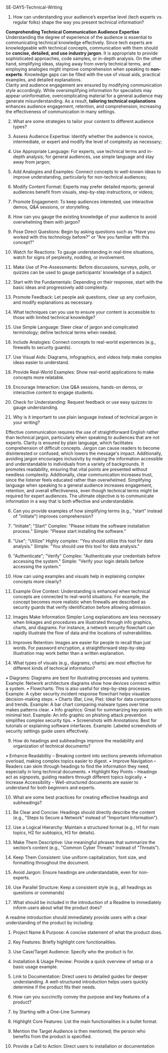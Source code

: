 SE-DAY5-Technical-Writing
1. How can understanding your audience’s expertise level (tech experts vs. regular folks) shape the way you present technical information?

**Comprehending Technical Communication Audience Expertise**  
 Understanding the degree of experience of the audience is essential to communicating technical knowledge effectively.  Since tech experts are knowledgeable with technical concepts, communication with them should be **concise, detailed, and use industry jargon**.  It is appropriate to provide sophisticated approaches, code samples, or in-depth analysis.
 On the other hand, simplifying ideas, staying away from overly technical terms, and employing analogies might improve comprehension when speaking to **non-experts**.  Knowledge gaps can be filled with the use of visual aids, practical examples, and detailed explanations.  
 Clarity and audience engagement are ensured by modifying communication style accordingly.  While oversimplifying information for specialists may appear uninformative, overcomplicating material for a general audience may generate misunderstanding.  As a result, **tailoring technical explanations** enhances audience engagement, retention, and comprehension, increasing the effectiveness of communication in many settings.


2. What are some strategies to tailor your content to different audience types?

1. Assess Audience Expertise: Identify whether the audience is novice, intermediate, or expert and modify the level of complexity as necessary; 
2. Use Appropriate Language: For experts, use technical terms and in-depth analysis; for general audiences, use simple language and stay away from jargon; 
3. Add Analogies and Examples: Connect concepts to well-known ideas to improve understanding, particularly for non-technical audiences;
4. Modify Content Format: Experts may prefer detailed reports; general audiences benefit from visuals, step-by-step instructions, or videos; 
5. Promote Engagement: To keep audiences interested, use interactive demos, Q&A sessions, or storytelling.


3. How can you gauge the existing knowledge of your audience to avoid overwhelming them with jargon?

 1. Pose Direct Questions: Begin by asking questions such as "Have you worked with this technology before?" or "Are you familiar with this concept?"
 2. Watch for Reactions: To gauge understanding in real-time situations, watch for signs of perplexity, nodding, or involvement.
 3. Make Use of Pre-Assessments: Before discussions, surveys, polls, or quizzes can be used to gauge participants' knowledge of a subject.
 4. Start with the Fundamentals: Depending on their response, start with the basic ideas and progressively add complexity.
 5. Promote Feedback: Let people ask questions, clear up any confusion, and modify explanations as necessary.

4. What techniques can you use to ensure your content is accessible to those with limited technical knowledge?

 1. Use Simple Language: Steer clear of jargon and complicated terminology; define technical terms when needed.
 2. Include Analogies: Connect concepts to real-world experiences (e.g., firewalls to security guards).
 3. Use Visual Aids: Diagrams, infographics, and videos help make complex ideas easier to understand. 
 4. Provide Real-World Examples: Show real-world applications to make concepts more relatable. 
 5. Encourage Interaction: Use Q&A sessions, hands-on demos, or interactive content to engage students.
 6. Check for Understanding: Request feedback or use easy quizzes to gauge understanding.


5. Why is it important to use plain language instead of technical jargon in your writing?

Effective communication requires the use of straightforward English rather than technical jargon, particularly when speaking to audiences that are not experts.  Clarity is ensured by plain language, which facilitates comprehension of difficult concepts.  Jargon can cause readers to become disinterested or confused, which lowers the message's impact.
Additionally, avoiding jargon encourages inclusivity by making the information accessible and understandable to individuals from a variety of backgrounds.  It promotes readability, ensuring that vital points are presented without needless complexity.  Additionally, clear communication increases trust, since the listener feels educated rather than overwhelmed.
Simplifying language when speaking to a general audience increases engagement, retention, and overall effectiveness, even though technical terms might be required for expert audiences.  The ultimate objective is to communicate information in a way that is both effective and understandable.

6. Can you provide examples of how simplifying terms (e.g., "start" instead of "initiate") improves comprehension?

1. "Initiate”; "Start"
Complex: "Please initiate the software installation process."
Simple: "Please start installing the software."
2. "Use"; "Utilize"
Highly complex: "You should utilize this tool for data analysis."
Simple: "You should use this tool for data analysis."
3. "Authenticate"; "Verify" 
Complex: "Authenticate your credentials before accessing the system."
Simple: "Verify your login details before accessing the system."


7. How can using examples and visuals help in explaining complex concepts more clearly?

1. Example Give Context: Understanding is enhanced when technical concepts are connected to real-world situations. For example, the concept becomes more realistic when firewalls are described as security guards that verify identification before allowing admission.
2. Images Make Information Simpler Long explanations are less necessary when linkages and procedures are illustrated through info graphics, charts, and diagrams. For instance, a network security flowchart can rapidly illustrate the flow of data and the locations of vulnerabilities.
3. Improves Retention: Images are easier for people to recall than just words. For password encryption, a straightforward step-by-step illustration may work better than a written explanation.


8. What types of visuals (e.g., diagrams, charts) are most effective for different kinds of technical information?

• Diagrams: Diagrams are best for illustrating processes and systems. Example: Network architecture diagrams show how devices connect within a system.
• Flowcharts: This is also useful for step-by-step processes. Example: A cyber security incident response flowchart helps visualize decision-making steps.
• Charts (Bar, Line, Pie): Ideal for data comparisons and trends. Example: A bar chart comparing malware types over time makes patterns clear.
• Info graphics: Great for summarizing key points with minimal text. Example: An info graphic on phishing attack prevention simplifies complex security tips.
• Screenshots with Annotations: Best for tutorials or explaining software interfaces. Example: Labeled screenshots of security settings guide users effectively.


9. How do headings and subheadings improve the readability and organization of technical documents?

• Enhance Readability – Breaking content into sections prevents information overload, making complex topics easier to digest.
• Improve Navigation – Readers can skim through headings to find the information they need, especially in long technical documents.
• Highlight Key Points – Headings act as signposts, guiding readers through different topics logically.
• Increase Accessibility – Well-structured documents are easier to understand for both beginners and experts.


10. What are some best practices for creating effective headings and subheadings?

1. Be Clear and Concise: Headings should directly describe the content (e.g., "Steps to Secure a Network" instead of "Important Information").
2. Use a Logical Hierarchy: Maintain a structured format (e.g., H1 for main topics, H2 for subtopics, H3 for details).
3. Make Them Descriptive: Use meaningful phrases that summarize the section’s content (e.g., "Common Cyber Threats" instead of "Threats").
4. Keep Them Consistent: Use uniform capitalization, font size, and formatting throughout the document.
5. Avoid Jargon: Ensure headings are understandable, even for non-experts.
6. Use Parallel Structure: Keep a consistent style (e.g., all headings as questions or commands)


11. What should be included in the introduction of a Readme to immediately inform users about what the product does?

A readme introduction should immediately provide users with a clear understanding of the product by including: 
1. Project Name & Purpose: A concise statement of what the product does.
2. Key Features: Briefly highlight core functionalities.
3. Use Case/Target Audience: Specify who the product is for. 
4. Installation & Usage Preview: Provide a quick overview of setup or a basic usage example. 
5. Link to Documentation: Direct users to detailed guides for deeper understanding. A well-structured introduction helps users quickly determine if the product fits their needs.

12. How can you succinctly convey the purpose and key features of a product?

1. by Starting with a One-Line Summary
2. Highlight Core Features: List the main functionalities in a bullet format.
3. Mention the Target Audience is then mentioned; the person who benefits from the product is specified.
4. Provide a Call to Action: Direct users to installation or documentation
